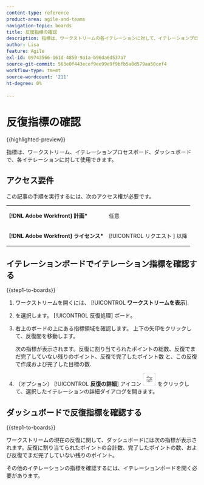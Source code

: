 ```yaml
---
content-type: reference
product-area: agile-and-teams
navigation-topic: boards
title: 反復指標の確認
description: 指標は、ワークストリームの各イテレーションに対して、イテレーションプロセスボードで使用できます。
author: Lisa
feature: Agile
exl-id: 09743566-161d-4850-9a1a-b96da6d537a7
source-git-commit: 563e0f443ecef9ee99e9f9bfb5a0d579aa50cef4
workflow-type: tm+mt
source-wordcount: '211'
ht-degree: 0%

---
```


# 反復指標の確認

{{highlighted-preview}}

指標は、ワークストリーム、イテレーションプロセスボード、ダッシュボードで、各イテレーションに対して使用できます。

## アクセス要件

この記事の手順を実行するには、次のアクセス権が必要です。

<table style="table-layout:auto"> 
 <col> 
 </col> 
 <col> 
 </col> 
 <tbody> 
  <tr> 
   <td role="rowheader"><strong>[!DNL Adobe Workfront] 計画*</strong></td> 
   <td> <p>任意</p> </td> 
  </tr> 
  <tr> 
   <td role="rowheader"><strong>[!DNL Adobe Workfront] ライセンス*</strong></td> 
   <td> <p>[!UICONTROL リクエスト ] 以降</p> </td> 
  </tr> 
 </tbody> 
</table>

## イテレーションボードでイテレーション指標を確認する

{{step1-to-boards}}

1. ワークストリームを開くには、 [!UICONTROL **ワークストリームを表示**].
1. を選択します。 [!UICONTROL 反復処理] ボード。
1. 右上のボードの上にある指標領域を確認します。 上下の矢印をクリックして、反復間を移動します。

   次の指標が表示されます。反復に割り当てられたポイントの総数、反復でまだ完了していない残りのポイント、反復で完了したポイント数 <span class="preview">と、この反復で作成および完了した目標の数</span>.

1. （オプション） [!UICONTROL **反復の詳細**] アイコン ![反復の詳細](assets/iteration-details-button.png) をクリックして、選択したイテレーションの詳細ダイアログを開きます。

## ダッシュボードで反復指標を確認する

{{step1-to-boards}}

ワークストリームの現在の反復に関して、ダッシュボードには次の指標が表示されます。反復に割り当てられたポイントの合計数、完了したポイントの数、および反復でまだ完了していない残りのポイント。

その他のイテレーションの指標を確認するには、イテレーションボードを開く必要があります。
